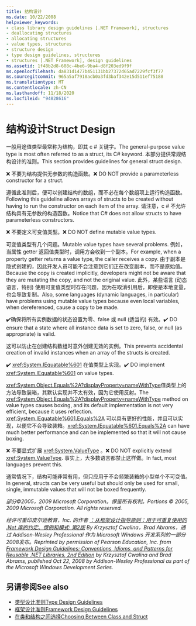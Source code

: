 ```yaml
---
title: 结构设计
ms.date: 10/22/2008
helpviewer_keywords:
- class library design guidelines [.NET Framework], structures
- deallocating structures
- allocating structures
- value types, structures
- structure design
- type design guidelines, structures
- structures [.NET Framework], design guidelines
ms.assetid: 1f48b2d8-608c-4be6-9ba4-d8f203ed9f9f
ms.openlocfilehash: da831d1477b451131bb27372d65ad7229fcf3f77
ms.sourcegitcommit: 965a5af7918acb0a3fd3baf342e15d511ef75188
ms.translationtype: MT
ms.contentlocale: zh-CN
ms.lasthandoff: 11/18/2020
ms.locfileid: "94828616"
---
```

# <a name="struct-design"></a><span data-ttu-id="dc74b-102">结构设计</span><span class="sxs-lookup"><span data-stu-id="dc74b-102">Struct Design</span></span>
<span data-ttu-id="dc74b-103">一般用途值类型最常称为结构，即其 c # 关键字。</span><span class="sxs-lookup"><span data-stu-id="dc74b-103">The general-purpose value type is most often referred to as a struct, its C# keyword.</span></span> <span data-ttu-id="dc74b-104">本部分提供常规结构设计的准则。</span><span class="sxs-lookup"><span data-stu-id="dc74b-104">This section provides guidelines for general struct design.</span></span>

 <span data-ttu-id="dc74b-105">❌ 不要为结构提供无参数的构造函数。</span><span class="sxs-lookup"><span data-stu-id="dc74b-105">❌ DO NOT provide a parameterless constructor for a struct.</span></span>

 <span data-ttu-id="dc74b-106">遵循此准则后，便可以创建结构的数组，而不必在每个数组项上运行构造函数。</span><span class="sxs-lookup"><span data-stu-id="dc74b-106">Following this guideline allows arrays of structs to be created without having to run the constructor on each item of the array.</span></span> <span data-ttu-id="dc74b-107">请注意，c # 不允许结构具有无参数的构造函数。</span><span class="sxs-lookup"><span data-stu-id="dc74b-107">Notice that C# does not allow structs to have parameterless constructors.</span></span>

 <span data-ttu-id="dc74b-108">❌ 不要定义可变值类型。</span><span class="sxs-lookup"><span data-stu-id="dc74b-108">❌ DO NOT define mutable value types.</span></span>

 <span data-ttu-id="dc74b-109">可变值类型有几个问题。</span><span class="sxs-lookup"><span data-stu-id="dc74b-109">Mutable value types have several problems.</span></span> <span data-ttu-id="dc74b-110">例如，当属性 getter 返回值类型时，调用方会收到一个副本。</span><span class="sxs-lookup"><span data-stu-id="dc74b-110">For example, when a property getter returns a value type, the caller receives a copy.</span></span> <span data-ttu-id="dc74b-111">由于副本是隐式创建的，因此开发人员可能不会注意到它们正在改变副本，而不是原始值。</span><span class="sxs-lookup"><span data-stu-id="dc74b-111">Because the copy is created implicitly, developers might not be aware that they are mutating the copy, and not the original value.</span></span> <span data-ttu-id="dc74b-112">此外，某些语言 (动态语言，特别) 使用可变值类型时存在问题，因为在取消引用后，即使是本地变量，也会导致复制。</span><span class="sxs-lookup"><span data-stu-id="dc74b-112">Also, some languages (dynamic languages, in particular) have problems using mutable value types because even local variables, when dereferenced, cause a copy to be made.</span></span>

 <span data-ttu-id="dc74b-113">✔️确保将所有实例数据的状态设置为零、false 或 null (适当的) 有效。</span><span class="sxs-lookup"><span data-stu-id="dc74b-113">✔️ DO ensure that a state where all instance data is set to zero, false, or null (as appropriate) is valid.</span></span>

 <span data-ttu-id="dc74b-114">这可以防止在创建结构数组时意外创建无效的实例。</span><span class="sxs-lookup"><span data-stu-id="dc74b-114">This prevents accidental creation of invalid instances when an array of the structs is created.</span></span>

 <span data-ttu-id="dc74b-115">✔️ <xref:System.IEquatable%601> 在值类型上实现。</span><span class="sxs-lookup"><span data-stu-id="dc74b-115">✔️ DO implement <xref:System.IEquatable%601> on value types.</span></span>

 <span data-ttu-id="dc74b-116"><xref:System.Object.Equals%2A?displayProperty=nameWithType>值类型上的方法导致装箱，其默认实现并不太有效，因为它使用反射。</span><span class="sxs-lookup"><span data-stu-id="dc74b-116">The <xref:System.Object.Equals%2A?displayProperty=nameWithType> method on value types causes boxing, and its default implementation is not very efficient, because it uses reflection.</span></span> <span data-ttu-id="dc74b-117"><xref:System.IEquatable%601.Equals%2A> 可以具有更好的性能，并且可以实现，以便它不会导致装箱。</span><span class="sxs-lookup"><span data-stu-id="dc74b-117"><xref:System.IEquatable%601.Equals%2A> can have much better performance and can be implemented so that it will not cause boxing.</span></span>

 <span data-ttu-id="dc74b-118">❌ 不要显式扩展 <xref:System.ValueType> 。</span><span class="sxs-lookup"><span data-stu-id="dc74b-118">❌ DO NOT explicitly extend <xref:System.ValueType>.</span></span> <span data-ttu-id="dc74b-119">事实上，大多数语言都禁止这样做。</span><span class="sxs-lookup"><span data-stu-id="dc74b-119">In fact, most languages prevent this.</span></span>

 <span data-ttu-id="dc74b-120">通常情况下，结构可能非常有用，但只应用于不会频繁装箱的小型单个不可变值。</span><span class="sxs-lookup"><span data-stu-id="dc74b-120">In general, structs can be very useful but should only be used for small, single, immutable values that will not be boxed frequently.</span></span>

 <span data-ttu-id="dc74b-121">*部分©2005，2009 Microsoft Corporation。保留所有权利。*</span><span class="sxs-lookup"><span data-stu-id="dc74b-121">*Portions © 2005, 2009 Microsoft Corporation. All rights reserved.*</span></span>

 <span data-ttu-id="dc74b-122">*经许可重印皮尔逊教育，Inc. 的作者 [：从框架设计指导原则：用于可重复使用的 .Net 库的约定、惯例和模式; 第2版](https://www.informit.com/store/framework-design-guidelines-conventions-idioms-and-9780321545619) By Krzysztof Cwalina，Brad Abrams，通过 Addison-Wesley Professional 作为 Microsoft Windows 开发系列的一部分2008发布。*</span><span class="sxs-lookup"><span data-stu-id="dc74b-122">*Reprinted by permission of Pearson Education, Inc. from [Framework Design Guidelines: Conventions, Idioms, and Patterns for Reusable .NET Libraries, 2nd Edition](https://www.informit.com/store/framework-design-guidelines-conventions-idioms-and-9780321545619) by Krzysztof Cwalina and Brad Abrams, published Oct 22, 2008 by Addison-Wesley Professional as part of the Microsoft Windows Development Series.*</span></span>

## <a name="see-also"></a><span data-ttu-id="dc74b-123">另请参阅</span><span class="sxs-lookup"><span data-stu-id="dc74b-123">See also</span></span>

- [<span data-ttu-id="dc74b-124">类型设计准则</span><span class="sxs-lookup"><span data-stu-id="dc74b-124">Type Design Guidelines</span></span>](type.md)
- [<span data-ttu-id="dc74b-125">框架设计准则</span><span class="sxs-lookup"><span data-stu-id="dc74b-125">Framework Design Guidelines</span></span>](index.md)
- [<span data-ttu-id="dc74b-126">在类和结构之间选择</span><span class="sxs-lookup"><span data-stu-id="dc74b-126">Choosing Between Class and Struct</span></span>](choosing-between-class-and-struct.md)

